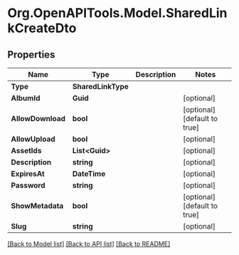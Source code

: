 # Org.OpenAPITools.Model.SharedLinkCreateDto

## Properties

Name | Type | Description | Notes
------------ | ------------- | ------------- | -------------
**Type** | **SharedLinkType** |  | 
**AlbumId** | **Guid** |  | [optional] 
**AllowDownload** | **bool** |  | [optional] [default to true]
**AllowUpload** | **bool** |  | [optional] 
**AssetIds** | **List&lt;Guid&gt;** |  | [optional] 
**Description** | **string** |  | [optional] 
**ExpiresAt** | **DateTime** |  | [optional] 
**Password** | **string** |  | [optional] 
**ShowMetadata** | **bool** |  | [optional] [default to true]
**Slug** | **string** |  | [optional] 

[[Back to Model list]](../../README.md#documentation-for-models) [[Back to API list]](../../README.md#documentation-for-api-endpoints) [[Back to README]](../../README.md)

